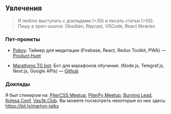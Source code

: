 ## Увлечения

> Я люблю выступать с докладами (>30) и писать статьи (>50). Пишу в open-source: Obsidian, Raycast, VSCode, React libraries

### Пет-проекты

- [Pokoy](https://pokoy.app): Таймер для медитации (Firebase, React, Redux Toolkit, PWA) — [Product Hunt](https://www.producthunt.com/products/pokoy)
    
    <!-- - Создал минималистичное приложение на основе исследований [«временного дисконтирования» (скорости обратной связи)](https://www.frontiersin.org/articles/10.3389/fpsyg.2017.01007/full#B37) и [«последовательных приближений» (маленьких цели)](https://en.wikipedia.org/wiki/Shaping_(psychology)).
    - Запустил на Product Hunt: 102 голоса "вверх", 7-й продукт дня -->

- [Marathons TG bot](http://bit.ly/hammers-of-time): Бот для марафонов обучения. (Node.js, Telegraf.js, Next.js, Google APIs) — [Github](https://github.com/m0rtyn/marathons-bot)
    
    <!-- - Разработал, организовал и продвигал проект самостоятельно. В марафоне приняло участие более 160 человек.
    - Придумал инструменты для геймификации, такие как Telegram-бот для отслеживания прогресса, сайт со результатами команд, и статистику участников. 
    - 50+ активных участников, 16 человек завершили марафон. -->

<!-- - [Такая Мета](https://someta.site): Личный блог (Next.js, Notion API) -->
    
<!-- - Написал множество заметок о изучении мира: о мозге и мышлении, программировании и планировании, рациональности и эмоциях.
- Создал систему публикации статей на основе Notion чтобы процесс редактирования был как можно лёгче и прятнее -->

### Доклады 

Я был спикером на: [PiterCSS Meetup](https://vk.com/pitercss_meetup), [PiterPy Meetup](https://twitter.com/piterpy_meetup), [Burning Lead](https://twitter.com/BurningLead), [Kolesa Conf](https://kolesa-conf.kz/), [Vas3k.Club](https://vas3k.club). Вы можете посмотреть некоторые из них здесь: <https://bit.ly/martyn-talks>

